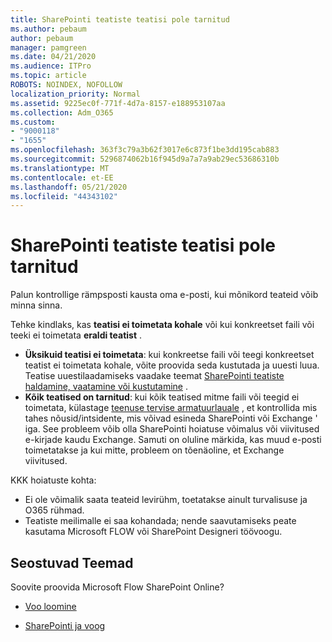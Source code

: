 ```yaml
---
title: SharePointi teatiste teatisi pole tarnitud
ms.author: pebaum
author: pebaum
manager: pamgreen
ms.date: 04/21/2020
ms.audience: ITPro
ms.topic: article
ROBOTS: NOINDEX, NOFOLLOW
localization_priority: Normal
ms.assetid: 9225ec0f-771f-4d7a-8157-e188953107aa
ms.collection: Adm_O365
ms.custom:
- "9000118"
- "1655"
ms.openlocfilehash: 363f3c79a3b62f3017e6c873f1be3dd195cab883
ms.sourcegitcommit: 5296874062b16f945d9a7a7a9ab29ec53686310b
ms.translationtype: MT
ms.contentlocale: et-EE
ms.lasthandoff: 05/21/2020
ms.locfileid: "44343102"
---
```

# <a name="sharepoint-alert-notifications-not-delivered"></a>SharePointi teatiste teatisi pole tarnitud

Palun kontrollige rämpsposti kausta oma e-posti, kui mõnikord teateid võib minna sinna.

Tehke kindlaks, kas **teatisi ei toimetata kohale** või kui konkreetset faili või teeki ei toimetata **eraldi teatist** .

- **Üksikuid teatisi ei toimetata**: kui konkreetse faili või teegi konkreetset teatist ei toimetata kohale, võite proovida seda kustutada ja uuesti luua. Teatise uuestilaadamiseks vaadake teemat [SharePointi teatiste haldamine, vaatamine või kustutamine](https://support.office.com/article/manage-view-or-delete-sharepoint-alerts-99dfb19c-9a90-4a8c-aba1-aa8c8afb0de2) .
- **Kõik teatised on tarnitud**: kui kõik teatised mitme faili või teegid ei toimetata, külastage [teenuse tervise armatuurlauale](https://admin.microsoft.com/AdminPortal/Home#/servicehealth) , et kontrollida mis tahes nõusid/intsidente, mis võivad esineda SharePointi või Exchange ' iga. See probleem võib olla SharePointi hoiatuse võimalus või viivitused e-kirjade kaudu Exchange. Samuti on oluline märkida, kas muud e-posti toimetatakse ja kui mitte, probleem on tõenäoline, et Exchange viivitused.

KKK hoiatuste kohta:

- Ei ole võimalik saata teateid levirühm, toetatakse ainult turvalisuse ja O365 rühmad.
- Teatiste meilimalle ei saa kohandada; nende saavutamiseks peate kasutama Microsoft FLOW või SharePoint Designeri töövoogu.

## <a name="related-topics"></a>Seostuvad Teemad

Soovite proovida Microsoft Flow SharePoint Online?

- [Voo loomine](https://support.office.com/article/a9c3e03b-0654-46af-a254-20252e580d01)

- [SharePointi ja voog](https://flow.microsoft.com//blog/sharepoint-and-flow/)
